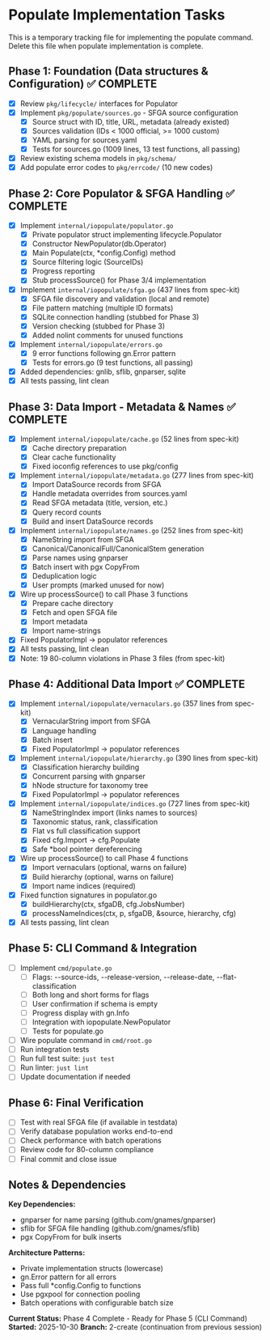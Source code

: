 # Populate Implementation Tasks

This is a temporary tracking file for implementing the populate command.
Delete this file when populate implementation is complete.

## Phase 1: Foundation (Data structures & Configuration) ✅ COMPLETE
- [x] Review `pkg/lifecycle/` interfaces for Populator
- [x] Implement `pkg/populate/sources.go` - SFGA source configuration
  - [x] Source struct with ID, title, URL, metadata (already existed)
  - [x] Sources validation (IDs < 1000 official, >= 1000 custom)
  - [x] YAML parsing for sources.yaml
  - [x] Tests for sources.go (1009 lines, 13 test functions, all passing)
- [x] Review existing schema models in `pkg/schema/`
- [x] Add populate error codes to `pkg/errcode/` (10 new codes)

## Phase 2: Core Populator & SFGA Handling ✅ COMPLETE
- [x] Implement `internal/iopopulate/populator.go`
  - [x] Private populator struct implementing lifecycle.Populator
  - [x] Constructor NewPopulator(db.Operator)
  - [x] Main Populate(ctx, *config.Config) method
  - [x] Source filtering logic (SourceIDs)
  - [x] Progress reporting
  - [x] Stub processSource() for Phase 3/4 implementation
- [x] Implement `internal/iopopulate/sfga.go` (437 lines from spec-kit)
  - [x] SFGA file discovery and validation (local and remote)
  - [x] File pattern matching (multiple ID formats)
  - [x] SQLite connection handling (stubbed for Phase 3)
  - [x] Version checking (stubbed for Phase 3)
  - [x] Added nolint comments for unused functions
- [x] Implement `internal/iopopulate/errors.go`
  - [x] 9 error functions following gn.Error pattern
  - [x] Tests for errors.go (9 test functions, all passing)
- [x] Added dependencies: gnlib, sflib, gnparser, sqlite
- [x] All tests passing, lint clean

## Phase 3: Data Import - Metadata & Names ✅ COMPLETE
- [x] Implement `internal/iopopulate/cache.go` (52 lines from spec-kit)
  - [x] Cache directory preparation
  - [x] Clear cache functionality
  - [x] Fixed ioconfig references to use pkg/config
- [x] Implement `internal/iopopulate/metadata.go` (277 lines from spec-kit)
  - [x] Import DataSource records from SFGA
  - [x] Handle metadata overrides from sources.yaml
  - [x] Read SFGA metadata (title, version, etc.)
  - [x] Query record counts
  - [x] Build and insert DataSource records
- [x] Implement `internal/iopopulate/names.go` (252 lines from spec-kit)
  - [x] NameString import from SFGA
  - [x] Canonical/CanonicalFull/CanonicalStem generation
  - [x] Parse names using gnparser
  - [x] Batch insert with pgx CopyFrom
  - [x] Deduplication logic
  - [x] User prompts (marked unused for now)
- [x] Wire up processSource() to call Phase 3 functions
  - [x] Prepare cache directory
  - [x] Fetch and open SFGA file
  - [x] Import metadata
  - [x] Import name-strings
- [x] Fixed PopulatorImpl → populator references
- [x] All tests passing, lint clean
- [x] Note: 19 80-column violations in Phase 3 files (from spec-kit)

## Phase 4: Additional Data Import ✅ COMPLETE
- [x] Implement `internal/iopopulate/vernaculars.go` (357 lines from spec-kit)
  - [x] VernacularString import from SFGA
  - [x] Language handling
  - [x] Batch insert
  - [x] Fixed PopulatorImpl → populator references
- [x] Implement `internal/iopopulate/hierarchy.go` (390 lines from spec-kit)
  - [x] Classification hierarchy building
  - [x] Concurrent parsing with gnparser
  - [x] hNode structure for taxonomy tree
  - [x] Fixed PopulatorImpl → populator references
- [x] Implement `internal/iopopulate/indices.go` (727 lines from spec-kit)
  - [x] NameStringIndex import (links names to sources)
  - [x] Taxonomic status, rank, classification
  - [x] Flat vs full classification support
  - [x] Fixed cfg.Import → cfg.Populate
  - [x] Safe *bool pointer dereferencing
- [x] Wire up processSource() to call Phase 4 functions
  - [x] Import vernaculars (optional, warns on failure)
  - [x] Build hierarchy (optional, warns on failure)
  - [x] Import name indices (required)
- [x] Fixed function signatures in populator.go
  - [x] buildHierarchy(ctx, sfgaDB, cfg.JobsNumber)
  - [x] processNameIndices(ctx, p, sfgaDB, &source, hierarchy, cfg)
- [x] All tests passing, lint clean

## Phase 5: CLI Command & Integration
- [ ] Implement `cmd/populate.go`
  - [ ] Flags: --source-ids, --release-version, --release-date, --flat-classification
  - [ ] Both long and short forms for flags
  - [ ] User confirmation if schema is empty
  - [ ] Progress display with gn.Info
  - [ ] Integration with iopopulate.NewPopulator
  - [ ] Tests for populate.go
- [ ] Wire populate command in `cmd/root.go`
- [ ] Run integration tests
- [ ] Run full test suite: `just test`
- [ ] Run linter: `just lint`
- [ ] Update documentation if needed

## Phase 6: Final Verification
- [ ] Test with real SFGA file (if available in testdata)
- [ ] Verify database population works end-to-end
- [ ] Check performance with batch operations
- [ ] Review code for 80-column compliance
- [ ] Final commit and close issue

## Notes & Dependencies

**Key Dependencies:**
- gnparser for name parsing (github.com/gnames/gnparser)
- sflib for SFGA file handling (github.com/gnames/sflib)
- pgx CopyFrom for bulk inserts

**Architecture Patterns:**
- Private implementation structs (lowercase)
- gn.Error pattern for all errors
- Pass full *config.Config to functions
- Use pgxpool for connection pooling
- Batch operations with configurable batch size

**Current Status:** Phase 4 Complete - Ready for Phase 5 (CLI Command)
**Started:** 2025-10-30
**Branch:** 2-create (continuation from previous session)
